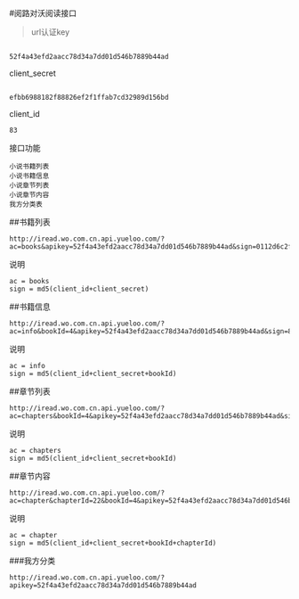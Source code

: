 #阅路对沃阅读接口

>url认证key

```

52f4a43efd2aacc78d34a7dd01d546b7889b44ad

```

client_secret
```

efbb6988182f88826ef2f1ffab7cd32989d156bd

```

client_id
```
83
```

接口功能
``` 
小说书籍列表
小说书籍信息
小说章节列表
小说章节内容
我方分类表

```
##书籍列表

```
http://iread.wo.com.cn.api.yueloo.com/?ac=books&apikey=52f4a43efd2aacc78d34a7dd01d546b7889b44ad&sign=0112d6c2fe4f49da7f4d4c476392cb1e
```
说明
```
ac = books
sign = md5(client_id+client_secret)
```

##书籍信息

```
http://iread.wo.com.cn.api.yueloo.com/?ac=info&bookId=4&apikey=52f4a43efd2aacc78d34a7dd01d546b7889b44ad&sign=886ed859ca2b11f67c435a6a141cce6e
```
说明
```
ac = info
sign = md5(client_id+client_secret+bookId)
```

##章节列表
```
http://iread.wo.com.cn.api.yueloo.com/?ac=chapters&bookId=4&apikey=52f4a43efd2aacc78d34a7dd01d546b7889b44ad&sign=886ed859ca2b11f67c435a6a141cce6e
```
说明
```
ac = chapters
sign = md5(client_id+client_secret+bookId)
```
##章节内容
```
http://iread.wo.com.cn.api.yueloo.com/?ac=chapter&chapterId=22&bookId=4&apikey=52f4a43efd2aacc78d34a7dd01d546b7889b44ad&sign=ea89cd7ff167eeb6f47b02cd5141aad7
```
说明
```
ac = chapter
sign = md5(client_id+client_secret+bookId+chapterId)
```
###我方分类
```
http://iread.wo.com.cn.api.yueloo.com/?apikey=52f4a43efd2aacc78d34a7dd01d546b7889b44ad
```



























